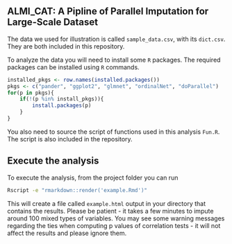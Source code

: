 ## ALMI_CAT: A Pipline of Parallel Imputation for Large-Scale Dataset


The data we used for illustration is called `sample_data.csv`, with its `dict.csv`. They are both included in this repository.

To analyze the data you will need to install some `R` packages. The required packages can be installed using `R` commands.

``` r
installed_pkgs <- row.names(installed.packages())
pkgs <- c("pander", "ggplot2", "glmnet", "ordinalNet", "doParallel")
for(p in pkgs){
	if(!(p %in% install_pkgs)){
		install.packages(p)
	}
}
```

You also need to source the script of functions used in this analysis `Fun.R`. The script is also included in the repository.

## Execute the analysis

To execute the analysis, from the project folder you can run 

``` bash
Rscript -e "rmarkdown::render('example.Rmd')"
```

This will create a file called `example.html` output in your directory that contains the results. Please be patient - it takes a few minutes to impute around 100 mixed types of variables. You may see some warning messages regarding the ties when computing p values of correlation tests - it will not affect the results and please ignore them.



